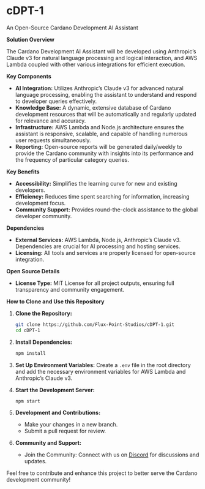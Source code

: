 # cDPT-1
An Open-Source Cardano Development AI Assistant

**Solution Overview**

The Cardano Development AI Assistant will be developed using Anthropic’s Claude v3 for natural language processing and logical interaction, and AWS Lambda coupled with other various integrations for efficient execution.

**Key Components**

- **AI Integration:** Utilizes Anthropic’s Claude v3 for advanced natural language processing, enabling the assistant to understand and respond to developer queries effectively. 
- **Knowledge Base:** A dynamic, extensive database of Cardano development resources that will be automatically and regularly updated for relevance and accuracy.
- **Infrastructure:** AWS Lambda and Node.js architecture ensures the assistant is responsive, scalable, and capable of handling numerous user requests simultaneously.
- **Reporting:** Open-source reports will be generated daily/weekly to provide the Cardano community with insights into its performance and the frequency of particular category queries.

**Key Benefits**

- **Accessibility:** Simplifies the learning curve for new and existing developers.
- **Efficiency:** Reduces time spent searching for information, increasing development focus.
- **Community Support:** Provides round-the-clock assistance to the global developer community.

**Dependencies**

- **External Services:** AWS Lambda, Node.js, Anthropic’s Claude v3. Dependencies are crucial for AI processing and hosting services.
- **Licensing:** All tools and services are properly licensed for open-source integration.

**Open Source Details**

- **License Type:** MIT License for all project outputs, ensuring full transparency and community engagement.

**How to Clone and Use this Repository**

1. **Clone the Repository:**
   ```sh
   git clone https://github.com/Flux-Point-Studios/cDPT-1.git
   cd cDPT-1
   ```

2. **Install Dependencies:**
   ```sh
   npm install
   ```

3. **Set Up Environment Variables:**
   Create a `.env` file in the root directory and add the necessary environment variables for AWS Lambda and Anthropic’s Claude v3.

4. **Start the Development Server:**
   ```sh
   npm start
   ```

5. **Development and Contributions:**
   - Make your changes in a new branch.
   - Submit a pull request for review.

6. **Community and Support:**
   - Join the Community: Connect with us on [Discord](https://discord.gg/MfYUMnfrJM) for discussions and updates.

Feel free to contribute and enhance this project to better serve the Cardano development community!

